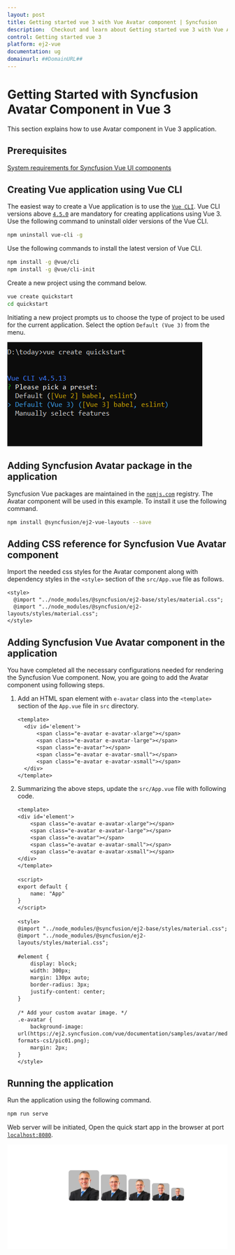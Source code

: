 ```yaml
---
layout: post
title: Getting started vue 3 with Vue Avatar component | Syncfusion
description:  Checkout and learn about Getting started vue 3 with Vue Avatar component of Syncfusion Essential JS 2 and more details.
control: Getting started vue 3 
platform: ej2-vue
documentation: ug
domainurl: ##DomainURL##
---
```


# Getting Started with Syncfusion Avatar Component in Vue 3

This section explains how to use Avatar component in Vue 3 application.

## Prerequisites

[System requirements for Syncfusion Vue UI components](https://ej2.syncfusion.com/vue/documentation/system-requirements/)

## Creating Vue application using Vue CLI

The easiest way to create a Vue application is to use the [`Vue CLI`](https://github.com/vuejs/vue-cli). Vue CLI versions above [`4.5.0`](https://v3.vuejs.org/guide/migration/introduction.html#vue-cli) are mandatory for creating applications using Vue 3. Use the following command to uninstall older versions of the Vue CLI.

```bash
npm uninstall vue-cli -g
```

Use the following commands to install the latest version of Vue CLI.

```bash
npm install -g @vue/cli
npm install -g @vue/cli-init
```

Create a new project using the command below.

```bash
vue create quickstart
cd quickstart
```

Initiating a new project prompts us to choose the type of project to be used for the current application. Select the option `Default (Vue 3)` from the menu.

![Reference](./images/vue3-terminal.png)

## Adding Syncfusion Avatar package in the application

Syncfusion Vue packages are maintained in the [`npmjs.com`](https://www.npmjs.com/~syncfusionorg) registry.
The Avatar component will be used in this example. To install it use the following command.

```bash
npm install @syncfusion/ej2-vue-layouts --save
```

## Adding CSS reference for Syncfusion Vue Avatar component

Import the needed css styles for the  Avatar component along with dependency styles in the `<style>` section of the `src/App.vue` file as follows.

```
<style>
  @import "../node_modules/@syncfusion/ej2-base/styles/material.css";
  @import "../node_modules/@syncfusion/ej2-layouts/styles/material.css";
</style>
```

## Adding Syncfusion Vue Avatar component in the application

You have completed all the necessary configurations needed  for rendering the Syncfusion Vue component. Now, you are going to add the Avatar component using following steps.

1. Add an HTML span element with `e-avatar` class into the `<template>` section of the `App.vue` file in `src` directory.

    ```
    <template>
      <div id='element'>
          <span class="e-avatar e-avatar-xlarge"></span>
          <span class="e-avatar e-avatar-large"></span>
          <span class="e-avatar"></span>
          <span class="e-avatar e-avatar-small"></span>
          <span class="e-avatar e-avatar-xsmall"></span>
      </div>
    </template>
    ```

2. Summarizing the above steps, update the `src/App.vue` file with following code.

    ```
    <template>
    <div id='element'>
        <span class="e-avatar e-avatar-xlarge"></span>
        <span class="e-avatar e-avatar-large"></span>
        <span class="e-avatar"></span>
        <span class="e-avatar e-avatar-small"></span>
        <span class="e-avatar e-avatar-xsmall"></span>
    </div>
    </template>

    <script>
    export default {
        name: "App"
    }
    </script>

    <style>
    @import "../node_modules/@syncfusion/ej2-base/styles/material.css";
    @import "../node_modules/@syncfusion/ej2-layouts/styles/material.css";

    #element {
        display: block;
        width: 300px;
        margin: 130px auto;
        border-radius: 3px;
        justify-content: center;
    }

    /* Add your custom avatar image. */
    .e-avatar {
        background-image: url(https://ej2.syncfusion.com/vue/documentation/samples/avatar/media-formats-cs1/pic01.png);
        margin: 2px;
    }
    </style>

    ```

## Running the application

Run the application using the following command.

```bash
npm run serve
```

Web server will be initiated, Open the quick start app in the browser at port [`localhost:8080`](http://localhost:8080/).

![Output](./images/vue3-avatar-demo.PNG)
